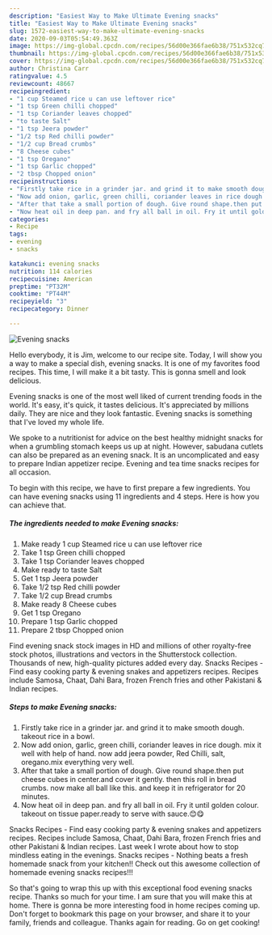 ```yaml
---
description: "Easiest Way to Make Ultimate Evening snacks"
title: "Easiest Way to Make Ultimate Evening snacks"
slug: 1572-easiest-way-to-make-ultimate-evening-snacks
date: 2020-09-03T05:54:49.363Z
image: https://img-global.cpcdn.com/recipes/56d00e366fae6b38/751x532cq70/evening-snacks-recipe-main-photo.jpg
thumbnail: https://img-global.cpcdn.com/recipes/56d00e366fae6b38/751x532cq70/evening-snacks-recipe-main-photo.jpg
cover: https://img-global.cpcdn.com/recipes/56d00e366fae6b38/751x532cq70/evening-snacks-recipe-main-photo.jpg
author: Christina Carr
ratingvalue: 4.5
reviewcount: 48667
recipeingredient:
- "1 cup Steamed rice u can use leftover rice"
- "1 tsp Green chilli chopped"
- "1 tsp Coriander leaves chopped"
- "to taste Salt"
- "1 tsp Jeera powder"
- "1/2 tsp Red chilli powder"
- "1/2 cup Bread crumbs"
- "8 Cheese cubes"
- "1 tsp Oregano"
- "1 tsp Garlic chopped"
- "2 tbsp Chopped onion"
recipeinstructions:
- "Firstly take rice in a grinder jar. and grind it to make smooth dough. takeout rice in a bowl."
- "Now add onion, garlic, green chilli, coriander leaves in rice dough. mix it well with help of hand. now add jeera powder, Red Chilli, salt, oregano.mix everything very well."
- "After that take a small portion of dough. Give round shape.then put cheese cubes in center.and cover it gently. then this roll in bread crumbs. now make all ball like this. and keep it in refrigerator for 20 minutes."
- "Now heat oil in deep pan. and fry all ball in oil. Fry it until golden colour. takeout on tissue paper.ready to serve with sauce.😊😋"
categories:
- Recipe
tags:
- evening
- snacks

katakunci: evening snacks 
nutrition: 114 calories
recipecuisine: American
preptime: "PT32M"
cooktime: "PT44M"
recipeyield: "3"
recipecategory: Dinner

---
```



![Evening snacks](https://img-global.cpcdn.com/recipes/56d00e366fae6b38/751x532cq70/evening-snacks-recipe-main-photo.jpg)

Hello everybody, it is Jim, welcome to our recipe site. Today, I will show you a way to make a special dish, evening snacks. It is one of my favorites food recipes. This time, I will make it a bit tasty. This is gonna smell and look delicious.

Evening snacks is one of the most well liked of current trending foods in the world. It's easy, it's quick, it tastes delicious. It's appreciated by millions daily. They are nice and they look fantastic. Evening snacks is something that I've loved my whole life.

We spoke to a nutritionist for advice on the best healthy midnight snacks for when a grumbling stomach keeps us up at night. However, sabudana cutlets can also be prepared as an evening snack. It is an uncomplicated and easy to prepare Indian appetizer recipe. Evening and tea time snacks recipes for all occasion.


To begin with this recipe, we have to first prepare a few ingredients. You can have evening snacks using 11 ingredients and 4 steps. Here is how you can achieve that.

<!--inarticleads1-->

##### The ingredients needed to make Evening snacks:

1. Make ready 1 cup Steamed rice u can use leftover rice
1. Take 1 tsp Green chilli chopped
1. Take 1 tsp Coriander leaves chopped
1. Make ready to taste Salt
1. Get 1 tsp Jeera powder
1. Take 1/2 tsp Red chilli powder
1. Take 1/2 cup Bread crumbs
1. Make ready 8 Cheese cubes
1. Get 1 tsp Oregano
1. Prepare 1 tsp Garlic chopped
1. Prepare 2 tbsp Chopped onion


Find evening snack stock images in HD and millions of other royalty-free stock photos, illustrations and vectors in the Shutterstock collection. Thousands of new, high-quality pictures added every day. Snacks Recipes - Find easy cooking party &amp; evening snakes and appetizers recipes. Recipes include Samosa, Chaat, Dahi Bara, frozen French fries and other Pakistani &amp; Indian recipes. 

<!--inarticleads2-->

##### Steps to make Evening snacks:

1. Firstly take rice in a grinder jar. and grind it to make smooth dough. takeout rice in a bowl.
1. Now add onion, garlic, green chilli, coriander leaves in rice dough. mix it well with help of hand. now add jeera powder, Red Chilli, salt, oregano.mix everything very well.
1. After that take a small portion of dough. Give round shape.then put cheese cubes in center.and cover it gently. then this roll in bread crumbs. now make all ball like this. and keep it in refrigerator for 20 minutes.
1. Now heat oil in deep pan. and fry all ball in oil. Fry it until golden colour. takeout on tissue paper.ready to serve with sauce.😊😋


Snacks Recipes - Find easy cooking party &amp; evening snakes and appetizers recipes. Recipes include Samosa, Chaat, Dahi Bara, frozen French fries and other Pakistani &amp; Indian recipes. Last week I wrote about how to stop mindless eating in the evenings. Snacks recipes - Nothing beats a fresh homemade snack from your kitchen!! Check out this awesome collection of homemade evening snacks recipes!!! 

So that's going to wrap this up with this exceptional food evening snacks recipe. Thanks so much for your time. I am sure that you will make this at home. There is gonna be more interesting food in home recipes coming up. Don't forget to bookmark this page on your browser, and share it to your family, friends and colleague. Thanks again for reading. Go on get cooking!
